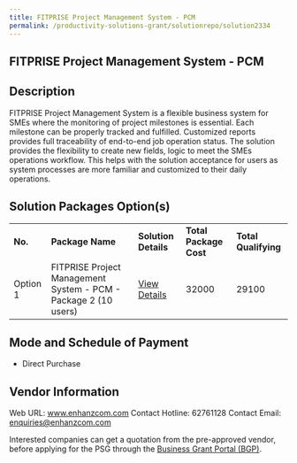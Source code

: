 ```yaml
---
title: FITPRISE Project Management System - PCM
permalink: /productivity-solutions-grant/solutionrepo/solution2334
---
```


## FITPRISE Project Management System - PCM

## Description

FITPRISE Project Management System is a flexible business system for SMEs where the monitoring of project milestones is essential. Each milestone can be properly tracked and fulfilled. Customized reports provides full traceability of end-to-end job operation status. The solution provides the flexibility to create new fields, logic to meet the SMEs operations workflow. This helps with the solution acceptance for users as system processes are more familiar and customized to their daily operations.

## Solution Packages Option(s)

<table>
<tr>
<td><b>No.</b></td>
<td><b>Package Name</b></td>
<td><b>Solution Details</b></td>
<td><b>Total Package Cost</b></td>
<td><b>Total Qualifying</b></td>
</tr>
<tr>
<td>Option 1</td>
<td>FITPRISE Project Management System - PCM - Package 2 (10 users)</td>
<td><a href='https://www.gobusiness.gov.sg/images/psg/Enhanzcom20210226_Desensitised_Annex_3-_Part_2.pdf'>View Details</a></td>
<td>32000</td>
<td>29100</td>
</tr>
</table>

## Mode and Schedule of Payment

 - Direct Purchase

## Vendor Information

 Web URL: www.enhanzcom.com 
Contact Hotline: 62761128 
Contact Email: enquiries@enhanzcom.com 


Interested companies can get a quotation from the pre-approved vendor, before applying for the PSG through the <a href='https://www.businessgrants.gov.sg/'>Business Grant Portal (BGP)</a>.

<script src="/jquery/resize-tables.js"></script>
